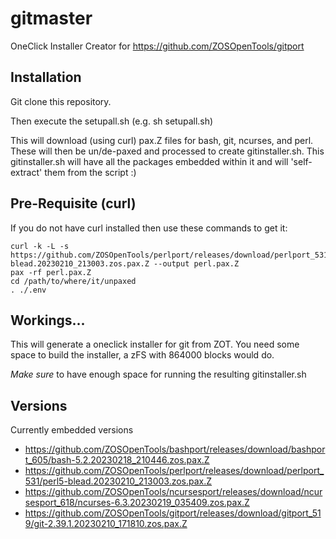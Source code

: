 # gitmaster
OneClick Installer Creator for https://github.com/ZOSOpenTools/gitport

## Installation

Git clone this repository.

Then execute the setupall.sh (e.g. sh setupall.sh)

This will download (using curl) pax.Z files for bash, git, ncurses, and perl.
These will then be un/de-paxed and processed to create gitinstaller.sh.
This gitinstaller.sh will have all the packages embedded within it and will 'self-extract' them from the script :)

## Pre-Requisite (curl)

If you do not have curl installed then use these commands to get it:

    curl -k -L -s https://github.com/ZOSOpenTools/perlport/releases/download/perlport_531/perl5-blead.20230210_213003.zos.pax.Z --output perl.pax.Z
    pax -rf perl.pax.Z
    cd /path/to/where/it/unpaxed
    . ./.env

## Workings...
This will generate a oneclick installer for git from ZOT. You need some space to build the installer, a zFS with 864000 blocks would do.

*Make sure* to have enough space for running the resulting gitinstaller.sh

## Versions

Currently embedded versions

* https://github.com/ZOSOpenTools/bashport/releases/download/bashport_605/bash-5.2.20230218_210446.zos.pax.Z 
* https://github.com/ZOSOpenTools/perlport/releases/download/perlport_531/perl5-blead.20230210_213003.zos.pax.Z 
* https://github.com/ZOSOpenTools/ncursesport/releases/download/ncursesport_618/ncurses-6.3.20230219_035409.zos.pax.Z
* https://github.com/ZOSOpenTools/gitport/releases/download/gitport_519/git-2.39.1.20230210_171810.zos.pax.Z 
